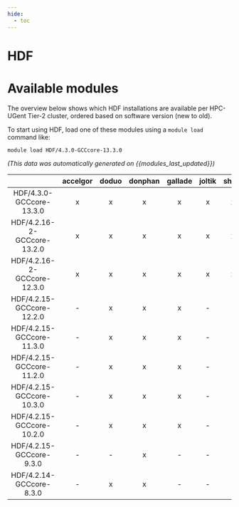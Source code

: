 ```yaml
---
hide:
  - toc
---
```


HDF
===

# Available modules


The overview below shows which HDF installations are available per HPC-UGent Tier-2 cluster, ordered based on software version (new to old).

To start using HDF, load one of these modules using a `module load` command like:

```shell
module load HDF/4.3.0-GCCcore-13.3.0
```

*(This data was automatically generated on {{modules_last_updated}})*  

| |accelgor|doduo|donphan|gallade|joltik|shinx|
| :---: | :---: | :---: | :---: | :---: | :---: | :---: |
|HDF/4.3.0-GCCcore-13.3.0|x|x|x|x|x|x|
|HDF/4.2.16-2-GCCcore-13.2.0|x|x|x|x|x|x|
|HDF/4.2.16-2-GCCcore-12.3.0|x|x|x|x|x|x|
|HDF/4.2.15-GCCcore-12.2.0|-|x|x|x|-|-|
|HDF/4.2.15-GCCcore-11.3.0|-|x|x|x|-|-|
|HDF/4.2.15-GCCcore-11.2.0|-|x|x|x|-|-|
|HDF/4.2.15-GCCcore-10.3.0|-|x|x|x|-|-|
|HDF/4.2.15-GCCcore-10.2.0|-|x|x|x|-|-|
|HDF/4.2.15-GCCcore-9.3.0|-|-|x|-|-|-|
|HDF/4.2.14-GCCcore-8.3.0|-|x|x|-|-|-|
